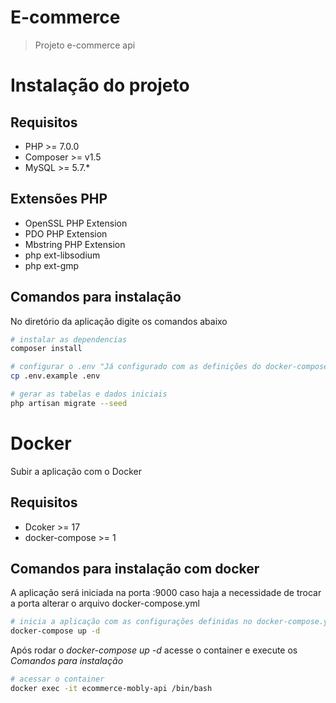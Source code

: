 # E-commerce

> Projeto e-commerce api

# Instalação do projeto

## Requisitos

* PHP >= 7.0.0
* Composer >= v1.5
* MySQL >= 5.7.*

## Extensões PHP

* OpenSSL PHP Extension
* PDO PHP Extension
* Mbstring PHP Extension
* php ext-libsodium
* php ext-gmp

## Comandos para instalação

No diretório da aplicação digite os comandos abaixo

``` bash
# instalar as dependencias
composer install

# configurar o .env "Já configurado com as definições do docker-compose.yml"
cp .env.example .env

# gerar as tabelas e dados iniciais
php artisan migrate --seed

```

# Docker

Subir a aplicação com o Docker

## Requisitos

* Dcoker >= 17
* docker-compose >= 1

## Comandos para instalação com docker

A aplicação será iniciada na porta :9000 caso haja a necessidade de trocar a porta alterar o arquivo docker-compose.yml

``` bash
# inicia a aplicação com as configurações definidas no docker-compose.yml
docker-compose up -d
```

Após rodar o *docker-compose up -d* acesse o container e execute os *Comandos para instalação*

``` bash
# acessar o container
docker exec -it ecommerce-mobly-api /bin/bash
```
